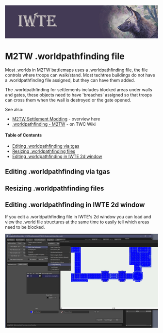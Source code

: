 ![IWTE banner](../IWTEgithub_images/IWTEbanner.jpg)
# M2TW .worldpathfinding file

Most .worlds in M2TW battlemaps uses a .worldpathfinding file, the file controls where troops can walk/stand.  Most techtree buildings do not have a .worldpathfinding file assigned, but they can have them added.

The .worldpathfinding for settlements includes blocked areas under walls and gates, these objects need to have 'breaches' assigned so that troops can cross them when the wall is destroyed or the gate opened.

See also:
* [M2TW Settlement Modding](M2_Settlement_Modding.md#m2tw-settlement-modding) - overview here
* [.worldpathfinding - M2TW](https://wiki.twcenter.net/index.php?title=.worldpathfinding_-_M2TW) - on TWC Wiki

#### Table of Contents
* [Editing .worldpathfinding via tgas](editing-worldpathfinding-via-tgas)
* [Resizing .worldpathfinding files](#resizing-worldpathfinding-files)
* [Editing .worldpathfinding in IWTE 2d window](#editing-worldpathfinding-in-iwte-2d-window)

## Editing .worldpathfinding via tgas

## Resizing .worldpathfinding files

## Editing .worldpathfinding in IWTE 2d window

If you edit a .worldpathfinding file in IWTE's 2d window you can load and view the .world file structures at the same time to easily tell which areas need to be blocked.

![/M2_worldpathfinding_2dwindow.jpg](../IWTEgithub_images//M2_worldpathfinding_2dwindow.jpg)
